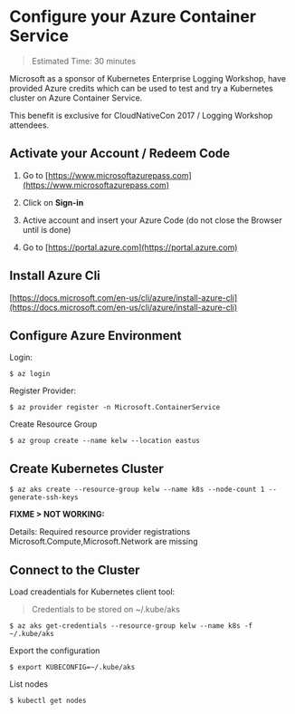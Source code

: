 # Configure your Azure Container Service

> Estimated Time: 30 minutes

Microsoft as a sponsor of Kubernetes Enterprise Logging Workshop, have provided Azure credits which can be used to test and try a Kubernetes cluster on Azure Container Service.

This benefit is exclusive for CloudNativeCon 2017 / Logging Workshop attendees.

## Activate your Account / Redeem Code

1. Go to [https://www.microsoftazurepass.com](https://www.microsoftazurepass.com)

2. Click on **Sign-in**

3. Active account and insert your Azure Code \(do not close the Browser until is done\)

4. Go to [https://portal.azure.com](https://portal.azure.com)

## Install Azure Cli

[https://docs.microsoft.com/en-us/cli/azure/install-azure-cli](https://docs.microsoft.com/en-us/cli/azure/install-azure-cli)

## Configure Azure Environment

Login:

```
$ az login
```

Register Provider:

```
$ az provider register -n Microsoft.ContainerService
```

Create Resource Group

```
$ az group create --name kelw --location eastus
```

## Create Kubernetes Cluster

```
$ az aks create --resource-group kelw --name k8s --node-count 1 --generate-ssh-keys
```

**FIXME &gt; NOT WORKING:**

Details: Required resource provider registrations Microsoft.Compute,Microsoft.Network are missing

## Connect to the Cluster

Load creadentials for Kubernetes client tool:

> Credentials to be stored on ~/.kube/aks

```
$ az aks get-credentials --resource-group kelw --name k8s -f ~/.kube/aks
```

Export the configuration

```
$ export KUBECONFIG=~/.kube/aks
```

List nodes

```
$ kubectl get nodes
```



